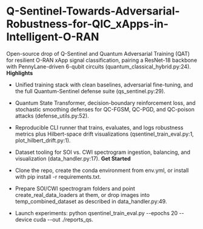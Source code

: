 # Q-Sentinel-Towards-Adversarial-Robustness-for-QIC_xApps-in-Intelligent-O-RAN
Open-source drop of Q-Sentinel and Quantum Adversarial Training (QAT) for resilient O-RAN xApp signal classification, pairing a ResNet-18 backbone with PennyLane-driven 6-qubit circuits (quantum_classical_hybrid.py:24).
**Highlights**

- Unified training stack with clean baselines, adversarial fine-tuning, and the full Quantum-Sentinel defense suite (qs_sentinel.py:29).
- Quantum State Transformer, decision-boundary reinforcement loss, and stochastic smoothing defenses for QC-FGSM, QC-PGD, and QC-poison attacks (defense_utils.py:52).
- Reproducible CLI runner that trains, evaluates, and logs robustness metrics plus Hilbert-space drift visualizations (qsentinel_train_eval.py:1, plot_hilbert_drift.py:1).
- Dataset tooling for SOI vs. CWI spectrogram ingestion, balancing, and visualization (data_handler.py:17).
**Get Started**

- Clone the repo, create the conda environment from env.yml, or install with pip install -r requirements.txt.
- Prepare SOI/CWI spectrogram folders and point create_real_data_loaders at them, or drop images into temp_combined_dataset as described in data_handler.py:49.
- Launch experiments: python qsentinel_train_eval.py --epochs 20 --device cuda --out ./reports_qs.
